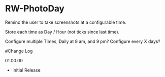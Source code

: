 # RW-PhotoDay

Remind the user to take screenshots at a configurable time.

Store each time as Day / Hour (not ticks since last time).

Configure multiple Times, Daily at 9 am, and 9 pm?
Configure every X days?

#Change Log

01.00.00  
 * Initial Release
